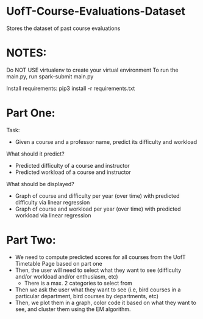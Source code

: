 # UofT-Course-Evaluations-Dataset
Stores the dataset of past course evaluations

# NOTES:
Do NOT USE virtualenv to create your virtual environment
To run the main.py, run spark-submit main.py 

Install requirements: pip3 install -r requirements.txt

# Part One:
Task:
- Given a course and a professor name, predict its difficulty and workload

What should it predict?
- Predicted difficulty of a course and instructor
- Predicted workload of a course and instructor

What should be displayed?
- Graph of course and difficulty per year (over time) with predicted difficulty via linear regression
- Graph of course and workload per year (over time) with predicted workload via linear regression

# Part Two:
- We need to compute predicted scores for all courses from the UofT Timetable Page based on part one
- Then, the user will need to select what they want to see (difficulty and/or workload and/or enthusiasm, etc)
  - There is a max. 2 categories to select from
- Then we ask the user what they want to see (i.e, bird courses in a particular department, bird courses by departments, etc)
- Then, we plot them in a graph, color code it based on what they want to see, and cluster them using the EM algorithm.